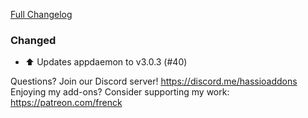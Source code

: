 [Full Changelog][changelog]

### Changed

- :arrow_up: Updates appdaemon to v3.0.3 (#40)

[changelog]: https://github.com/hassio-addons/addon-appdaemon3/compare/v2.0.1...v2.0.2

Questions? Join our Discord server! https://discord.me/hassioaddons
Enjoying my add-ons? Consider supporting my work: https://patreon.com/frenck